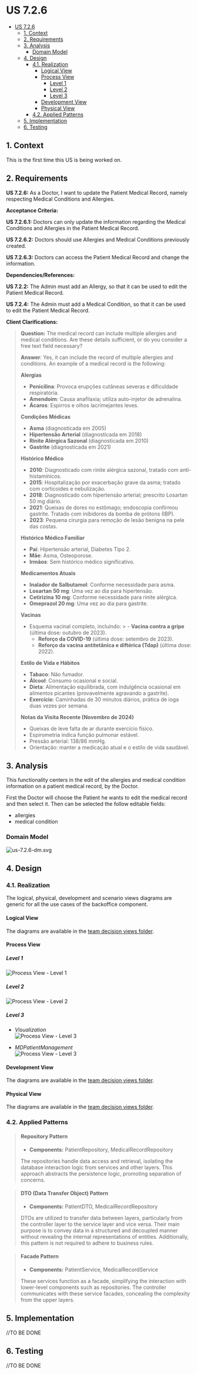 # US 7.2.6

<!-- TOC -->
* [US 7.2.6](#us-726)
  * [1. Context](#1-context)
  * [2. Requirements](#2-requirements)
  * [3. Analysis](#3-analysis)
    * [Domain Model](#domain-model)
  * [4. Design](#4-design)
    * [4.1. Realization](#41-realization)
      * [Logical View](#logical-view)
      * [Process View](#process-view)
        * [Level 1](#level-1)
        * [Level 2](#level-2)
        * [Level 3](#level-3)
      * [Development View](#development-view)
      * [Physical View](#physical-view)
    * [4.2. Applied Patterns](#42-applied-patterns)
  * [5. Implementation](#5-implementation)
  * [6. Testing](#6-testing)
<!-- TOC -->


## 1. Context

This is the first time this US is being worked on.

## 2. Requirements

**US 7.2.6:** As a Doctor, I want to update the Patient Medical Record, namely respecting Medical Conditions and Allergies.

**Acceptance Criteria:**

**US 7.2.6.1:** Doctors can only update the information regarding the Medical Conditions and Allergies in the Patient
Medical Record.

**US 7.2.6.2:** Doctors should use Allergies and Medical Conditions previously created.

**US 7.2.6.3:** Doctors can access the Patient Medical Record and change the information.

**Dependencies/References:**

**US 7.2.2:** The Admin must add an Allergy, so that it can be used to edit the Patient Medical Record. 

**US 7.2.4:** The Admin must add a Medical Condition, so that it can be used to edit the Patient Medical Record.

**Client Clarifications:**

>**Question:** The medical record can include multiple allergies and medical conditions.
> Are these details sufficient, or do you consider a free text field necessary?
>
>**Answer**: Yes, it can include the record of multiple allergies and conditions.
> An example of a medical record is the following:
>
> **Alergias**
>   - **Penicilina**: Provoca erupções cutâneas severas e dificuldade respiratória.
>   - **Amendoim**: Causa anafilaxia; utiliza auto-injetor de adrenalina.
>   - **Ácaros**: Espirros e olhos lacrimejantes leves.
>
> **Condições Médicas**
>   - **Asma** (diagnosticada em 2005)
>   - **Hipertensão Arterial** (diagnosticada em 2018)
>   - **Rinite Alérgica Sazonal** (diagnosticada em 2010)
>   - **Gastrite** (diagnosticada em 2021)
>
> **Histórico Médico**
>   - **2010**: Diagnosticado com rinite alérgica sazonal, tratado com anti-histamínicos.
>   - **2015**: Hospitalização por exacerbação grave da asma; tratado com corticoides e nebulização.
>   - **2018**: Diagnosticado com hipertensão arterial; prescrito Losartan 50 mg diário.
>   - **2021**: Queixas de dores no estômago; endoscopia confirmou gastrite. Tratado com inibidores da bomba de prótons (IBP).
>   - **2023**: Pequena cirurgia para remoção de lesão benigna na pele das costas.
>
> **Histórico Médico Familiar**
>   - **Pai**: Hipertensão arterial, Diabetes Tipo 2.
>   - **Mãe**: Asma, Osteoporose.
>   - **Irmãos**: Sem histórico médico significativo.
>
> **Medicamentos Atuais**
>   - **Inalador de Salbutamol**: Conforme necessidade para asma.
>   - **Losartan 50 mg**: Uma vez ao dia para hipertensão.
>   - **Cetirizina 10 mg**: Conforme necessidade para rinite alérgica.
>   - **Omeprazol 20 mg**: Uma vez ao dia para gastrite.
>
> **Vacinas**
>   - Esquema vacinal completo, incluindo:
      >     - **Vacina contra a gripe** (última dose: outubro de 2023).
>     - **Reforço da COVID-19** (última dose: setembro de 2023).
>     - **Reforço da vacina antitetânica e diftérica (Tdap)** (última dose: 2022).
>
> **Estilo de Vida e Hábitos**
>   - **Tabaco**: Não fumador.
>   - **Álcool**: Consumo ocasional e social.
>   - **Dieta**: Alimentação equilibrada, com indulgência ocasional em alimentos picantes (provavelmente agravando a gastrite).
>   - **Exercício**: Caminhadas de 30 minutos diários, prática de ioga duas vezes por semana.
>
> **Notas da Visita Recente (Novembro de 2024)**
>   - Queixas de leve falta de ar durante exercício físico.
>   - Espirometria indica função pulmonar estável.
>   - Pressão arterial: 138/86 mmHg.
>   - Orientação: manter a medicação atual e o estilo de vida saudável.


## 3. Analysis


This functionality centers in the edit of the allergies and medical condition information on a patient medical record,
by the Doctor.

First the Doctor will choose the Patient he wants to edit the medical record and then select it. Then can be selected the
follow editable fields:
- allergies
- medical condition


### Domain Model

![us-7.2.6-dm.svg](diagrams/dm/us-7.2.6-dm.svg)


## 4. Design

### 4.1. Realization

The logical, physical, development and scenario views diagrams are generic for all the use cases of the backoffice component.

#### Logical View

The diagrams are available in the [team decision views folder](../../team-decisions/views/general-views.md#1-logical-view).

#### Process View

##### Level 1

![Process View - Level 1](diagrams/n1/process-view-nivel1.svg)

##### Level 2

![Process View - Level 2](diagrams/n2/process-view-nivel2.svg)

##### Level 3

- _Visualization_<br>
  ![Process View - Level 3](diagrams/n3/process-view-nivel3-visualization.svg)


- _MDPatientManagement_<br>
  ![Process View - Level 3](diagrams/n3/process-view-nivel3-mdpatientmanagement.svg)

#### Development View

The diagrams are available in the [team decision views folder](../../team-decisions/views/general-views.md#3-development-view).

#### Physical View

The diagrams are available in the [team decision views folder](../../team-decisions/views/general-views.md#4-physical-view).


### 4.2. Applied Patterns

> #### **Repository Pattern**
>
>* **Components:** PatientRepository, MedicalRecordRepository
>
> The repositories handle data access and retrieval, isolating the database interaction logic from services and other
> layers. This approach abstracts the persistence logic, promoting separation of concerns.


> #### **DTO (Data Transfer Object) Pattern**
>
>* **Components:** PatientDTO, MedicalRecordRepository
>
> DTOs are utilized to transfer data between layers, particularly from the controller layer to the service layer and
> vice versa. Their main purpose is to convey data in a structured and decoupled manner without revealing the internal
> representations of entities. Additionally, this pattern is not required to adhere to business rules.


> #### **Facade Pattern**
>
>* **Components:** PatientService, MedicalRecordService
>
> These services function as a facade, simplifying the interaction with lower-level components such as repositories.
> The controller communicates with these service facades, concealing the complexity from the upper layers.

## 5. Implementation

//TO BE DONE

## 6. Testing

//TO BE DONE